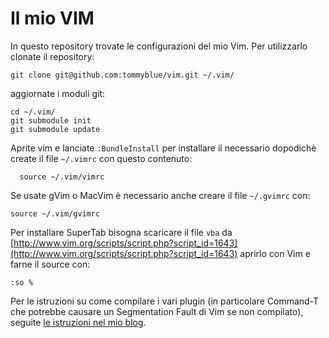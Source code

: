 # Il mio VIM

In questo repository trovate le configurazioni del mio Vim. Per utilizzarlo clonate il repository:

    git clone git@github.com:tommyblue/vim.git ~/.vim/

aggiornate i moduli git:

    cd ~/.vim/
    git submodule init
    git submodule update

Aprite vim e lanciate `:BundleInstall` per installare il necessario dopodichè create il file `~/.vimrc` con questo contenuto:

	  source ~/.vim/vimrc

Se usate gVim o MacVim è necessario anche creare il file `~/.gvimrc` con:

    source ~/.vim/gvimrc

Per installare SuperTab bisogna scaricare il file `vba` da [http://www.vim.org/scripts/script.php?script_id=1643](http://www.vim.org/scripts/script.php?script_id=1643) aprirlo con Vim e farne il source con:

    :so %

Per le istruzioni su come compilare i vari plugin (in particolare Command-T che potrebbe causare un Segmentation Fault di Vim se non compilato), seguite [le istruzioni nel mio blog](http://tommyblue.it/2012/09/01/passare-a-vim-grazie-ad-emacs).
